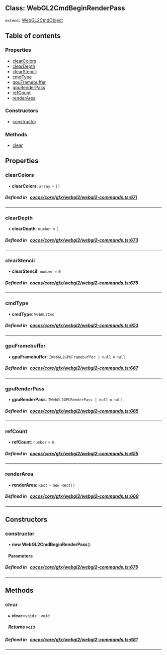 
## Class: WebGL2CmdBeginRenderPass


`extend:`
[WebGL2CmdObject](docs/zh/cocos-core-gfx-webgl2/Class/WebGL2CmdObject.md)










<div class="table-of-content">
<h2>Table of contents</h2>


### Properties

- [ clearColors](#clearColors)
- [ clearDepth](#clearDepth)
- [ clearStencil](#clearStencil)
- [ cmdType](#cmdType)
- [ gpuFramebuffer](#gpuFramebuffer)
- [ gpuRenderPass](#gpuRenderPass)
- [ refCount](#refCount)
- [ renderArea](#renderArea)

### Constructors

- [ constructor](#constructor)

### Methods

- [ clear](#clear)
</div>

## Properties


### clearColors
<div style="margin-left: 10px;">




•  **clearColors**:
`array`  = `[]`
</div>

##### Defined in &nbsp;   [cocos/core/gfx/webgl2/webgl2-commands.ts:671](https://github.com/cocos-creator/engine/blob/c7bf6b8a9/cocos/core/gfx/webgl2/webgl2-commands.ts#L671)&nbsp;


___


### clearDepth
<div style="margin-left: 10px;">




•  **clearDepth**:
`number`  = `1`
</div>

##### Defined in &nbsp;   [cocos/core/gfx/webgl2/webgl2-commands.ts:673](https://github.com/cocos-creator/engine/blob/c7bf6b8a9/cocos/core/gfx/webgl2/webgl2-commands.ts#L673)&nbsp;


___


### clearStencil
<div style="margin-left: 10px;">




•  **clearStencil**:
`number`  = `0`
</div>

##### Defined in &nbsp;   [cocos/core/gfx/webgl2/webgl2-commands.ts:675](https://github.com/cocos-creator/engine/blob/c7bf6b8a9/cocos/core/gfx/webgl2/webgl2-commands.ts#L675)&nbsp;


___


### cmdType
<div style="margin-left: 10px;">




•  **cmdType**:
`WebGL2Cmd` 
</div>

##### Defined in &nbsp;   [cocos/core/gfx/webgl2/webgl2-commands.ts:653](https://github.com/cocos-creator/engine/blob/c7bf6b8a9/cocos/core/gfx/webgl2/webgl2-commands.ts#L653)&nbsp;


___


### gpuFramebuffer
<div style="margin-left: 10px;">




•  **gpuFramebuffer**:
`IWebGL2GPUFramebuffer | null`  = `null`
</div>

##### Defined in &nbsp;   [cocos/core/gfx/webgl2/webgl2-commands.ts:667](https://github.com/cocos-creator/engine/blob/c7bf6b8a9/cocos/core/gfx/webgl2/webgl2-commands.ts#L667)&nbsp;


___


### gpuRenderPass
<div style="margin-left: 10px;">




•  **gpuRenderPass**:
`IWebGL2GPURenderPass | null`  = `null`
</div>

##### Defined in &nbsp;   [cocos/core/gfx/webgl2/webgl2-commands.ts:665](https://github.com/cocos-creator/engine/blob/c7bf6b8a9/cocos/core/gfx/webgl2/webgl2-commands.ts#L665)&nbsp;


___


### refCount
<div style="margin-left: 10px;">




•  **refCount**:
`number`  = `0`
</div>

##### Defined in &nbsp;   [cocos/core/gfx/webgl2/webgl2-commands.ts:655](https://github.com/cocos-creator/engine/blob/c7bf6b8a9/cocos/core/gfx/webgl2/webgl2-commands.ts#L655)&nbsp;


___


### renderArea
<div style="margin-left: 10px;">




•  **renderArea**:
`Rect`  = `new Rect()`
</div>

##### Defined in &nbsp;   [cocos/core/gfx/webgl2/webgl2-commands.ts:669](https://github.com/cocos-creator/engine/blob/c7bf6b8a9/cocos/core/gfx/webgl2/webgl2-commands.ts#L669)&nbsp;


___

<!---->
## Constructors


### constructor
<div style="margin-left: 10px;">

• **new WebGL2CmdBeginRenderPass**()

#### Parameters
</div>

##### Defined in &nbsp;   [cocos/core/gfx/webgl2/webgl2-commands.ts:675](https://github.com/cocos-creator/engine/blob/c7bf6b8a9/cocos/core/gfx/webgl2/webgl2-commands.ts#L675)&nbsp;


---

<!---->
## Methods

### clear
<div style="margin-left: 10px;">

▸   **clear**<`void`\> : `void`




<!---->
<!--    #### Returns `void` -->
<!---->


##### Returns `void`




</div>

##### Defined in &nbsp;   [cocos/core/gfx/webgl2/webgl2-commands.ts:681](https://github.com/cocos-creator/engine/blob/c7bf6b8a9/cocos/core/gfx/webgl2/webgl2-commands.ts#L681)&nbsp;
___
<!---->




